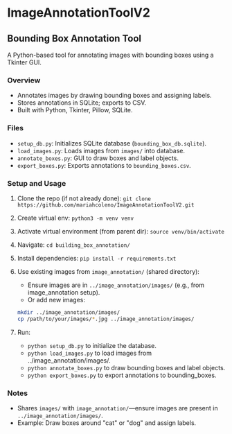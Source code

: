 # ImageAnnotationToolV2 
## Bounding Box Annotation Tool
A Python-based tool for annotating images with bounding boxes using a Tkinter GUI.

### Overview
- Annotates images by drawing bounding boxes and assigning labels.
- Stores annotations in SQLite; exports to CSV.
- Built with Python, Tkinter, Pillow, SQLite.

### Files
- `setup_db.py`: Initializes SQLite database (`bounding_box_db.sqlite`).
- `load_images.py`: Loads images from `images/` into database.
- `annotate_boxes.py`: GUI to draw boxes and label objects.
- `export_boxes.py`: Exports annotations to `bounding_boxes.csv`.

### Setup and Usage
1. Clone the repo (if not already done): `git clone https://github.com/mariahcoleno/ImageAnnotationToolV2.git`
                                         
2. Create virtual env: `python3 -m venv venv`

3. Activate virtual environment (from parent dir): `source venv/bin/activate`

4. Navigate: `cd building_box_annotation/`

5. Install dependencies: `pip install -r requirements.txt`

6. Use existing images from `image_annotation/` (shared directory):
   - Ensure images are in `../image_annotation/images/` (e.g., from image_annotation setup).
   - Or add new images:  
   ```bash
   mkdir ../image_annotation/images/
   cp /path/to/your/images/*.jpg ../image_annotation/images/
   ```

7. Run:
   - `python setup_db.py` to initialize the database.
   - `python load_images.py` to load images from ../image_annotation/images/.
   - `python annotate_boxes.py` to draw bounding boxes and label objects.
   - `python export_boxes.py` to export annotations to bounding_boxes.

### Notes
- Shares `images/` with `image_annotation/`—ensure images are present in `../image_annotation/images/`.
- Example: Draw boxes around "cat" or "dog" and assign labels.

